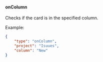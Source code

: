 <!-- @format -->

#### onColumn

Checks if the card is in the specified column.

Example:

```json
{
	"type": "onColumn",
	"project": "Isuues",
	"column": "New"
}
```
